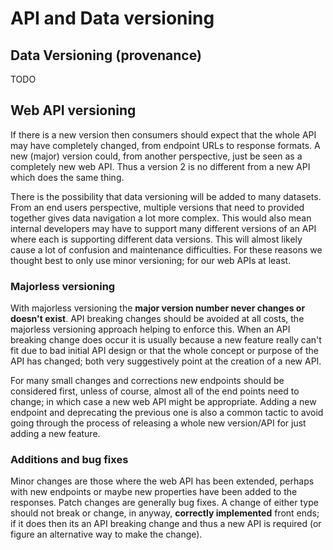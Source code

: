 # API and Data versioning

## Data Versioning (provenance)

TODO

## Web API versioning
If there is a new version then consumers should expect that the whole API may have completely changed, from endpoint URLs to response formats. A new (major) version could, from another perspective, just be seen as a completely new web API. Thus a version 2 is no different from a new API which does the same thing.

There is the possibility that data versioning will be added to many datasets. From an end users perspective, multiple versions that need to provided together gives data navigation a lot more complex. This would also mean internal developers may have to support many different versions of an API where each is supporting different data versions. This will almost likely cause a lot of confusion and maintenance difficulties. For these reasons we thought best to only use minor versioning; for our web APIs at least.

### Majorless versioning
With majorless versioning the __major version number never changes or doesn't exist__. API breaking changes should be avoided at all costs, the majorless versioning approach helping to enforce this. When an API breaking change does occur it is usually because a new feature really can't fit due to bad initial API design or that the whole concept or purpose of the API has changed; both very suggestively point at the creation of a new API.

For many small changes and corrections new endpoints should be considered first, unless of course, almost all of the end points need to change; in which case a new web API might be appropriate. Adding a new endpoint and deprecating the previous one is also a common tactic to avoid going through the process of releasing a whole new version/API for just adding a new feature.

### Additions and bug fixes
Minor changes are those where the web API has been extended, perhaps with new endpoints or maybe new properties have been added to the responses. Patch changes are generally bug fixes. A change of either type should not break or change, in anyway, __correctly implemented__ front ends; if it does then its an API breaking change and thus a new API is required (or figure an alternative way to make the change).
